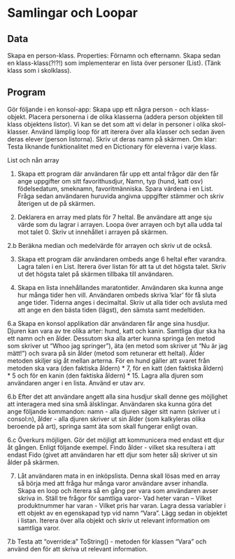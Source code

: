 # Samlingar och Loopar

## Data

Skapa en person-klass. 
Properties: Förnamn och efternamn. 
Skapa sedan en klass-klass(?!?!) som implementerar en lista över personer (List<T>). (Tänk klass
som i skolklass).

## Program

Gör följande i en konsol-app: Skapa upp ett några person - och klass-objekt. 
Placera personerna i de olika klasserna (addera person objekten till klass objektens listor).
Vi kan se det som att vi delar in personer i olika skol-klasser. 
Använd lämplig loop för att iterera över alla klasser och sedan även deras elever (person listorna).
Skriv ut deras namn på skärmen.
Om klar: Testa liknande funktionalitet med en Dictionary för eleverna i varje klass.

List och nån array

1. Skapa ett program där användaren får upp ett antal frågor där den får ange uppgifter om sitt favorithusdjur, Namn, typ (hund, katt osv) födelsedatum, smeknamn, favoritmänniska. Spara värdena i en List<string>. Fråga sedan användaren huruvida angivna uppgifter stämmer och skriv återigen ut de på skärmen.

2. Deklarera en array med plats för 7 heltal. Be användare att ange sju värde som du lagrar i arrayen. Loopa över arrayen och byt alla udda tal mot talet 0. Skriv ut innehållet i arrayen på skärmen.

2.b Beräkna median och medelvärde för arrayen och skriv ut de också.

3. Skapa ett program där användaren ombeds ange 6 heltal efter varandra. Lagra talen i en List. Iterera över listan för att ta ut det högsta talet. Skriv ut det högsta talet på skärmen tillbaka till användaren.

5. Skapa en lista innehållandes maratontider. Användaren ska kunna ange hur många tider hen vill. Användaren ombeds skriva ‘klar’ för få sluta ange tider. Tiderna anges i decimaltal. Skriv ut alla tider och avsluta med att ange en den bästa tiden (lägst), den sämsta samt medeltiden.

6.a Skapa en konsol applikation där användaren får ange sina husdjur. Djuren kan vara av tre olika arter: hund, katt och kanin. Samtliga djur ska ha ett namn och en ålder. Dessutom ska alla arter kunna springa (en metod som skriver ut “Whoo jag springer”), äta (en metod som skriver ut “Nu är jag mätt!”) och svara på sin ålder (metod som retunerar ett heltal). Ålder metoden skiljer sig åt mellan arterna. För en hund gäller att svaret från metoden ska vara (den faktiska åldern) * 7, för en katt (den faktiska åldern) * 5 och för en kanin (den faktiska åldern) * 15. Lagra alla djuren som användaren anger i en lista. Använd er utav arv. 

6.b Efter det att användare angett alla sina husdjur skall denne ges möjlighet att interagera med sina små älsklingar. Användaren ska kunna göra det ange följande kommandon: namn - alla djuren säger sitt namn (skriver ut i consol:n), ålder - alla djuren skriver ut sin ålder (som kalkyleras olika beroende på art), springa samt äta som skall fungerar enligt ovan.

6.c Överkurs möjligen. Gör det möjligt att kommunicera med endast ett djur åt gången. Enligt följande exempel. Findo ålder - vilket ska resultera i att endast Fido (givet att användaren har ett djur som heter så) skriver ut sin ålder på skärmen.

7. Låt användaren mata in en inköpslista. Denna skall lösas med en array så börja med att fråga hur många varor användare avser inhandla. Skapa en loop och iterera så en gång per vara som användaren avser skriva in. Ställ tre frågor för samtliga varor- Vad heter varan – Vilket produktnummer har varan - Vilket pris har varan. Lagra dessa variabler i ett objekt av en egenskapad typ vid namn “Vara”. Lägg sedan in objektet i listan. Iterera över alla objekt och skriv ut relevant information om samtliga varor.

7.b Testa att “override:a” ToString() - metoden för klassen “Vara” och använd den för att skriva ut relevant information.



